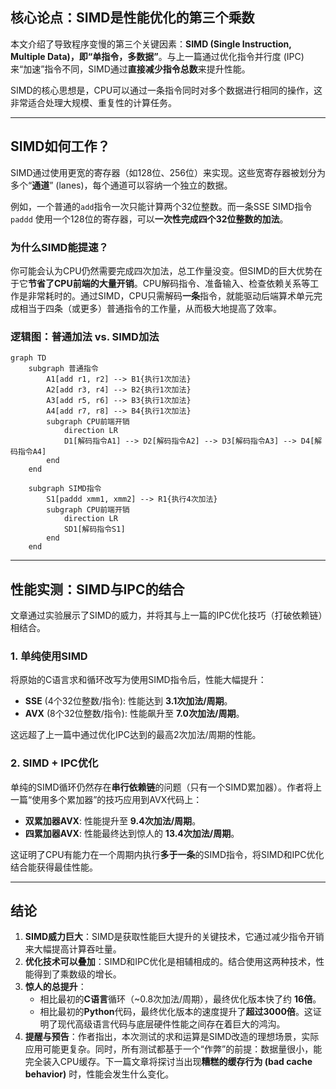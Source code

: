 
## 核心论点：SIMD是性能优化的第三个乘数

本文介绍了导致程序变慢的第三个关键因素：**SIMD (Single Instruction, Multiple Data)，即“单指令，多数据”**。与上一篇通过优化指令并行度 (IPC) 来“加速”指令不同，SIMD通过**直接减少指令总数**来提升性能。

SIMD的核心思想是，CPU可以通过一条指令同时对多个数据进行相同的操作，这非常适合处理大规模、重复性的计算任务。

-----

## SIMD如何工作？

SIMD通过使用更宽的寄存器（如128位、256位）来实现。这些宽寄存器被划分为多个“**通道**” (lanes)，每个通道可以容纳一个独立的数据。

例如，一个普通的`add`指令一次只能计算两个32位整数。而一条SSE SIMD指令 `paddd` 使用一个128位的寄存器，可以**一次性完成四个32位整数的加法**。

### 为什么SIMD能提速？

你可能会认为CPU仍然需要完成四次加法，总工作量没变。但SIMD的巨大优势在于它**节省了CPU前端的大量开销**。CPU解码指令、准备输入、检查依赖关系等工作是非常耗时的。通过SIMD，CPU只需解码**一条**指令，就能驱动后端算术单元完成相当于四条（或更多）普通指令的工作量，从而极大地提高了效率。

### 逻辑图：普通加法 vs. SIMD加法

```mermaid
graph TD
    subgraph 普通指令 
        A1[add r1, r2] --> B1{执行1次加法}
        A2[add r3, r4] --> B2{执行1次加法}
        A3[add r5, r6] --> B3{执行1次加法}
        A4[add r7, r8] --> B4{执行1次加法}
        subgraph CPU前端开销
            direction LR
            D1[解码指令A1] --> D2[解码指令A2] --> D3[解码指令A3] --> D4[解码指令A4]
        end
    end

    subgraph SIMD指令
        S1[paddd xmm1, xmm2] --> R1{执行4次加法}
        subgraph CPU前端开销
            direction LR
            SD1[解码指令S1]
        end
    end
```

-----

## 性能实测：SIMD与IPC的结合

文章通过实验展示了SIMD的威力，并将其与上一篇的IPC优化技巧（打破依赖链）相结合。

### 1\. 单纯使用SIMD

将原始的C语言求和循环改写为使用SIMD指令后，性能大幅提升：

  * **SSE** (4个32位整数/指令): 性能达到 **3.1次加法/周期**。
  * **AVX** (8个32位整数/指令): 性能飙升至 **7.0次加法/周期**。

这远超了上一篇中通过优化IPC达到的最高2次加法/周期的性能。

### 2\. SIMD + IPC优化

单纯的SIMD循环仍然存在**串行依赖链**的问题（只有一个SIMD累加器）。作者将上一篇“使用多个累加器”的技巧应用到AVX代码上：

  * **双累加器AVX**: 性能提升至 **9.4次加法/周期**。
  * **四累加器AVX**: 性能最终达到惊人的 **13.4次加法/周期**。

这证明了CPU有能力在一个周期内执行**多于一条**的SIMD指令，将SIMD和IPC优化结合能获得最佳性能。

-----

## 结论

1.  **SIMD威力巨大**：SIMD是获取性能巨大提升的关键技术，它通过减少指令开销来大幅提高计算吞吐量。
2.  **优化技术可以叠加**：SIMD和IPC优化是相辅相成的。结合使用这两种技术，性能得到了乘数级的增长。
3.  **惊人的总提升**：
      * 相比最初的**C语言**循环（\~0.8次加法/周期），最终优化版本快了约 **16倍**。
      * 相比最初的**Python**代码，最终优化版本的速度提升了**超过3000倍**。这证明了现代高级语言代码与底层硬件性能之间存在着巨大的鸿沟。
4.  **提醒与预告**：作者指出，本次测试的求和运算是SIMD改造的理想场景，实际应用可能更复杂。同时，所有测试都基于一个“作弊”的前提：数据量很小，能完全装入CPU缓存。下一篇文章将探讨当出现**糟糕的缓存行为 (bad cache behavior)** 时，性能会发生什么变化。